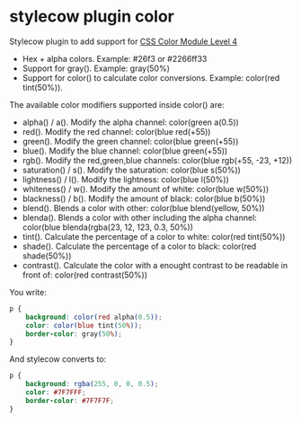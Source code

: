 stylecow plugin color
=====================

Stylecow plugin to add support for [CSS Color Module Level 4](http://dev.w3.org/csswg/css-color/)

* Hex + alpha colors. Example: #26f3 or #2266ff33
* Support for gray(). Example: gray(50%)
* Support for color() to calculate color conversions. Example: color(red tint(50%)).

The available color modifiers supported inside color() are:

* alpha() / a(). Modify the alpha channel: color(green a(0.5))
* red(). Modify the red channel: color(blue red(+55))
* green(). Modify the green channel: color(blue green(+55))
* blue(). Modify the blue channel: color(blue green(+55))
* rgb(). Modify the red,green,blue channels: color(blue rgb(+55, -23, +12))
* saturation() / s(). Modify the saturation: color(blue s(50%))
* lightness() / l(). Modify the lightness: color(blue l(50%))
* whiteness() / w(). Modify the amount of white: color(blue w(50%))
* blackness() / b(). Modify the amount of black: color(blue b(50%))
* blend(). Blends a color with other: color(blue blend(yellow, 50%))
* blenda(). Blends a color with other including the alpha channel: color(blue blenda(rgba(23, 12, 123, 0.3, 50%))
* tint(). Calculate the percentage of a color to white: color(red tint(50%))
* shade(). Calculate the percentage of a color to black: color(red shade(50%))
* contrast(). Calculate the color with a enought contrast to be readable in front of: color(red contrast(50%))


You write:

```css
p {
	background: color(red alpha(0.5));
	color: color(blue tint(50%));
	border-color: gray(50%);
}
```

And stylecow converts to:

```css
p {
	background: rgba(255, 0, 0, 0.5);
	color: #7F7FFF;
	border-color: #7F7F7F;
}
```
